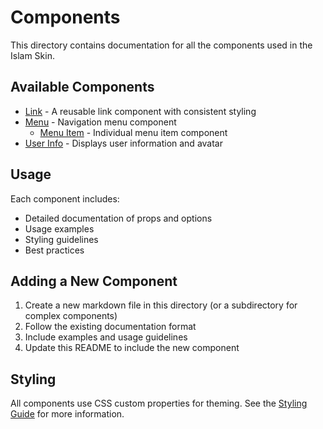 # Components

This directory contains documentation for all the components used in the Islam Skin.

## Available Components

- [Link](./link.md) - A reusable link component with consistent styling
- [Menu](./menu/overview.md) - Navigation menu component
  - [Menu Item](./menu/menu-item.md) - Individual menu item component
- [User Info](./user-info.md) - Displays user information and avatar

## Usage

Each component includes:
- Detailed documentation of props and options
- Usage examples
- Styling guidelines
- Best practices

## Adding a New Component

1. Create a new markdown file in this directory (or a subdirectory for complex components)
2. Follow the existing documentation format
3. Include examples and usage guidelines
4. Update this README to include the new component

## Styling

All components use CSS custom properties for theming. See the [Styling Guide](../architecture/styling.md) for more information.
